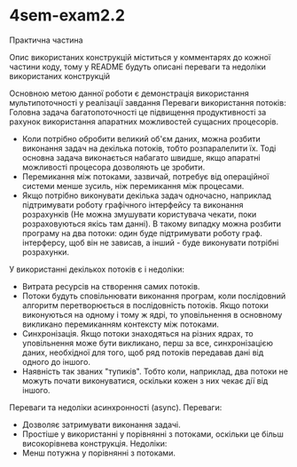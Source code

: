 # 4sem-exam2.2
 
Практична частина

Опис використаних конструкцій міститься у комментарях до кожної частини коду, тому у README будуть описані переваги та недоліки використаних конструкцій

Основною метою данної роботи є демонстрація використання мультипоточності у реалізації завдання
Переваги використання потоків:
Головна задача багатопоточності це підвищення продуктивності за рахунок використання апаратних можливостей сущасних процесорів.
 - Коли потрібно обробити великий об'єм даних, можна розбити виконання задач на декілька потоків, тобто розпаралелити їх. Тоді основна задача виконається набагато швидше, якщо апаратні можливості процесора дозволяють це зробити.
 - Перемикання між потоками, зазвичай, потребує від операційної системи менше зусиль, ніж перемикання між процесами.
 - Якщо потрібно виконувати декілька задач одночасно, наприклад підтримувати роботу графічного інтерфейсу та виконання розрахунків (Не можна змушувати користувача чекати, поки розраховуються якісь там данні). В такому випадку можна розбити програму на два потоки: один буде підтримувати роботу граф. інтерферсу, щоб він не зависав, а інший - буде виконувати потрібні розрахунки.

У використанні декількох потоків є і недоліки:
 - Витрата ресурсів на створення самих потоків.
 - Потоки будуть сповільнювати виконання програм, коли послідовний алгоритм перетворюється в послідовність потоків. Якщо потоки виконуються на одному і тому ж ядрі, то уповільнення в основному викликано перемиканням контексту між потоками.
 - Синхронізація. Якщо потоки знаходяться на різних ядрах, то уповільнення може бути викликано, перш за все, синхронізацією даних, необхідної для того, щоб ряд потоків передавав дані від одного до іншого.
 - Наявність так званих "тупиків". Тобто коли, наприклад, два потоки не можуть почати виконуватися, оскільки кожен з них чекає дії від іншого.

Переваги та недоліки асинхронності (async).
Переваги:
 - Дозволяє затримувати виконання задачі.
 - Простіше у використанні у порівнянні з потоками, оскільки це більш високорівнева конструкція.
Недоліки:
 - Менш потужна у порівнянні з потоками.